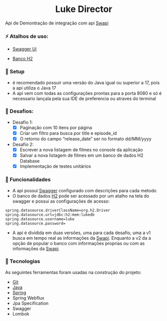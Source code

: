 <h1 align="center">Luke Director </h1>

 Api de Demontração de integração com api [Swapi](https://swapi.dev/)

### :zap: Atalhos de uso:

- [Swagger Ui](http://localhost:8080/swagger-ui/index.html)

- [Banco H2](http://localhost:8080/h2-console)

### :rocket: Setup
- é recomendado possuir uma versão do Java igual ou superior a 17, pois a api utiliza o Java 17
- A api vem com todas as configurações prontas para a porta 8080 e só é necessario lançala pela sua IDE de preferencia ou atraves do terminal

### :pushpin: Desafios:

- Desafio 1: 
    - [x] Paginação com 10 itens por página
    - [x] Criar um filtro para busca por title e episode_id
    - [x] O retorno do campo “release_date” ser no formato dd/MM/yyyy
- Desafio 2:
    - [x] Escrever a nova listagem de filmes no console da aplicação
    - [x] Salvar a nova listagem de filmes em um banco de dados H2 Database
    - [x] Implementação de testes unitários

### :bookmark_tabs: Funcionalidades

- A api possui [Swagger](http://localhost:8080/swagger-ui/index.html) configurado com descrições para cada metodo
- O banco de dados [H2](http://localhost:8080/h2-console) pode ser acessado por um atalho na tela do swagger e possui as configurações de acesso:
~~~
spring.datasource.driverClassName=org.h2.Driver
spring.datasource.url=jdbc:h2:mem:lukedb
spring.datasource.username=luke
spring.datasource.password=
~~~
- A api é dividida em duas versões, uma para cada desafio, uma a v1 busca em tempo real as informações da [Swapi](https://swapi.dev/).
Enquanto a v2 da a opção de popular o banco com informações proprias ou com as informações da [Swapi](https://swapi.dev/).

### :dart: Tecnologias

As seguintes ferramentas foram usadas na construção do projeto:

- [Git](https://git-scm.com)
- [Java](https://www.oracle.com/java/technologies/javase/jdk17-archive-downloads.html)
- [Spring](https://spring.io/)
- Spring Webflux
- Jpa Specification
- Swagger
- Lombok
